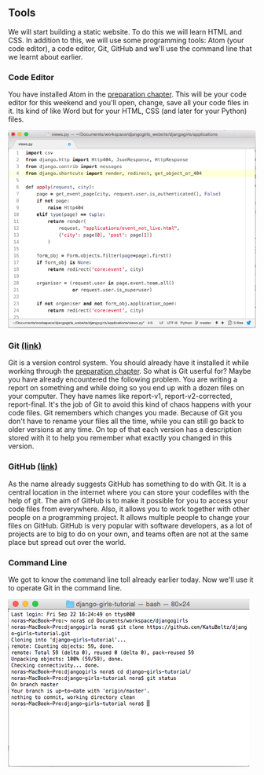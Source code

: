 ## Tools

We will start building a static website. To do this we will learn HTML and CSS. In addition to this, we will use some programming tools: Atom (your code editor), a code editor, Git, GitHub and we'll use the command line that we learnt about earlier.

### Code Editor
You have installed Atom in the [preparation chapter](/chapter1/preparation.md). This will be your code editor for this weekend and you'll open, change, save all your code files in it. Its kind of like Word but for your HTML, CSS (and later for your Python) files.

![](/assets/Screen_Shot_Atom.png)

### Git [(link)](https://git-scm.com/)
Git is a version control system. You should already have it installed it while working through the [preparation chapter](/chapter1/preparation.md).
So what is Git userful for? Maybe you have already encountered the following problem. You are writing a report on something and while doing so you end up with a dozen files on your computer. They have names like report-v1, report-v2-corrected, report-final. It's the job of Git to avoid this kind of chaos happens with your code files. Git remembers which changes you made. Because of Git you don't have to rename your files all the time, while you can still go back to older versions at any time. On top of that each version has a description stored with it to help you remember what exactly you changed in this version.

### GitHub [(link)](https://github.com)
As the name already suggests GitHub has something to do with Git. It is a central location in the internet where you can store your codefiles with the help of git. The aim of GitHub is to make it possible for you to access your code files from everywhere. Also, it allows you to work together with other people on a programming project. It allows multiple people to change your files on GitHub. GitHub is very popular with software developers, as a lot of projects are to big to do on your own, and teams often are not at the same place but spread out over the world.

### Command Line

We got to know the command line toll already earlier today. Now we'll use it to operate Git in the command line. 

![](/assets/Screen_Shot_Git_Commandline_OSX.png)
